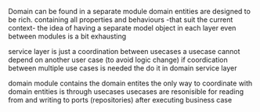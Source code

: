 
Domain can be found in a separate module
domain entities are designed to be rich. containing all properties and behaviours -that suit the current context-
the idea of having a separate model object in each layer even between modules is a bit exhausting

service layer is just a coordination between usecases 
a usecase cannot depend on another user case (to avoid logic change) if coordication between multiple use cases is needed the do it in domain service layer

domain module contains the domain entites
the only way to coordinate with domain entities is through usecases
usecases are resonisible for reading from and writing to ports (repositories) after executing business case